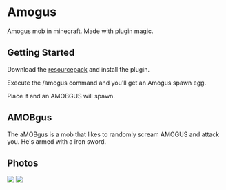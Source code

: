 # Amogus
Amogus mob in minecraft. Made with plugin magic.

## Getting Started

Download the [resourcepack](https://) and install the plugin. 

Execute the /amogus command and you'll get an Amogus spawn egg. 

Place it and an AMOBGUS will spawn.

## A**MOB**gus
The aMOBgus is a mob that likes to randomly scream AMOGUS and attack you. He's armed with a iron sword.

## Photos

<img src="https://pays.host/uploads/2557f287-4383-4b36-a72e-4d0fa95937eb/CZwjZOy9.png" />
<img src="https://pays.host/uploads/2557f287-4383-4b36-a72e-4d0fa95937eb/5cHVxPUY.png" />
